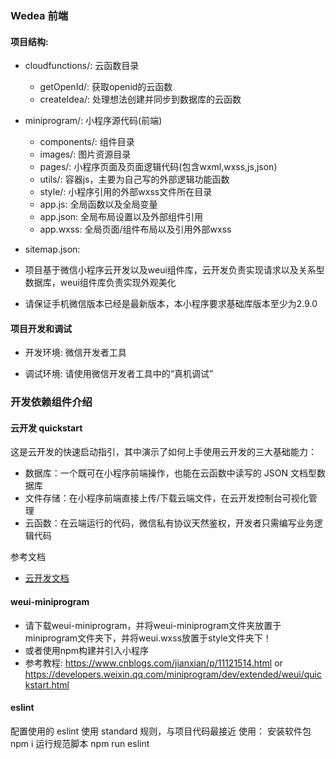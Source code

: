### Wedea 前端

#### 项目结构:

- cloudfunctions/: 云函数目录
  - getOpenId/: 获取openid的云函数
  - createIdea/: 处理想法创建并同步到数据库的云函数
- miniprogram/: 小程序源代码(前端)
  - components/: 组件目录
  - images/: 图片资源目录
  - pages/: 小程序页面及页面逻辑代码(包含wxml,wxss,js,json)
  - utils/: 容器js，主要为自己写的外部逻辑功能函数
  - style/: 小程序引用的外部wxss文件所在目录
  - app.js: 全局函数以及全局变量
  - app.json: 全局布局设置以及外部组件引用
  - app.wxss: 全局页面/组件布局以及引用外部wxss
- sitemap.json:

- 项目基于微信小程序云开发以及weui组件库，云开发负责实现请求以及关系型数据库，weui组件库负责实现外观美化

- 请保证手机微信版本已经是最新版本，本小程序要求基础库版本至少为2.9.0

#### 项目开发和调试

- 开发环境: 微信开发者工具

- 调试环境: 请使用微信开发者工具中的“真机调试”

### 开发依赖组件介绍

#### 云开发 quickstart

这是云开发的快速启动指引，其中演示了如何上手使用云开发的三大基础能力：

- 数据库：一个既可在小程序前端操作，也能在云函数中读写的 JSON 文档型数据库
- 文件存储：在小程序前端直接上传/下载云端文件，在云开发控制台可视化管理
- 云函数：在云端运行的代码，微信私有协议天然鉴权，开发者只需编写业务逻辑代码

参考文档

- [云开发文档](https://developers.weixin.qq.com/miniprogram/dev/wxcloud/basis/getting-started.html)

#### weui-miniprogram
- 请下载weui-miniprogram，并将weui-miniprogram文件夹放置于miniprogram文件夹下，并将weui.wxss放置于style文件夹下！
- 或者使用npm构建并引入小程序
- 参考教程: https://www.cnblogs.com/jianxian/p/11121514.html or https://developers.weixin.qq.com/miniprogram/dev/extended/weui/quickstart.html

#### eslint
配置使用的 eslint 使用 standard 规则，与项目代码最接近
使用：
安装软件包 npm i
运行规范脚本 npm run eslint